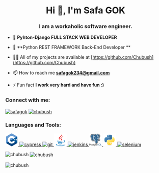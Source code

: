 
<h1 align="center">Hi 👋, I'm Safa GOK</h1>
<h3 align="center">I am a workaholic software  engineer.</h3>

- 🌱  **Pyhton-Django FULL STACK WEB DEVELOPER**
- 🌱  **Python REST FRAMEWORK Back-End Developer **

- 👨‍💻 All of my projects are available at [https://github.com/Chubush](https://github.com/Chubush)

- 📫 How to reach me **safagok234@gmail.com**

- ⚡ Fun fact **I work very hard and have fun :)**

<h3 align="left">Connect with me:</h3>
<p align="left">
<a href="https://linkedin.com/in/safagok" target="blank"><img align="center" src="https://raw.githubusercontent.com/rahuldkjain/github-profile-readme-generator/master/src/images/icons/Social/linked-in-alt.svg" alt="safagok" height="30" width="40" /></a>
<a href="https://discord.gg/chubush" target="blank"><img align="center" src="https://raw.githubusercontent.com/rahuldkjain/github-profile-readme-generator/master/src/images/icons/Social/discord.svg" alt="chubush" height="30" width="40" /></a>
</p>

<h3 align="left">Languages and Tools:</h3>
<p align="left"> <a href="https://www.w3schools.com/cpp/" target="_blank" rel="noreferrer"> <img src="https://raw.githubusercontent.com/devicons/devicon/master/icons/cplusplus/cplusplus-original.svg" alt="cplusplus" width="40" height="40"/> </a> <a href="https://www.cypress.io" target="_blank" rel="noreferrer"> <img src="https://raw.githubusercontent.com/simple-icons/simple-icons/6e46ec1fc23b60c8fd0d2f2ff46db82e16dbd75f/icons/cypress.svg" alt="cypress" width="40" height="40"/> </a> <a href="https://git-scm.com/" target="_blank" rel="noreferrer"> <img src="https://www.vectorlogo.zone/logos/git-scm/git-scm-icon.svg" alt="git" width="40" height="40"/> </a> <a href="https://www.java.com" target="_blank" rel="noreferrer"> <img src="https://raw.githubusercontent.com/devicons/devicon/master/icons/java/java-original.svg" alt="java" width="40" height="40"/> </a> <a href="https://www.jenkins.io" target="_blank" rel="noreferrer"> <img src="https://www.vectorlogo.zone/logos/jenkins/jenkins-icon.svg" alt="jenkins" width="40" height="40"/> </a> <a href="https://www.postgresql.org" target="_blank" rel="noreferrer"> <img src="https://raw.githubusercontent.com/devicons/devicon/master/icons/postgresql/postgresql-original-wordmark.svg" alt="postgresql" width="40" height="40"/> </a> <a href="https://www.python.org" target="_blank" rel="noreferrer"> <img src="https://raw.githubusercontent.com/devicons/devicon/master/icons/python/python-original.svg" alt="python" width="40" height="40"/> </a> <a href="https://www.selenium.dev" target="_blank" rel="noreferrer"> <img src="https://raw.githubusercontent.com/detain/svg-logos/780f25886640cef088af994181646db2f6b1a3f8/svg/selenium-logo.svg" alt="selenium" width="40" height="40"/> </a> </p>

<p><img align="left" src="https://github-readme-stats.vercel.app/api/top-langs?username=chubush&show_icons=true&locale=en&layout=compact" alt="chubush" /></p>

<p>&nbsp;<img align="center" src="https://github-readme-stats.vercel.app/api?username=chubush&show_icons=true&locale=en" alt="chubush" /></p>

<p><img align="center" src="https://github-readme-streak-stats.herokuapp.com/?user=chubush&" alt="chubush" /></p>


